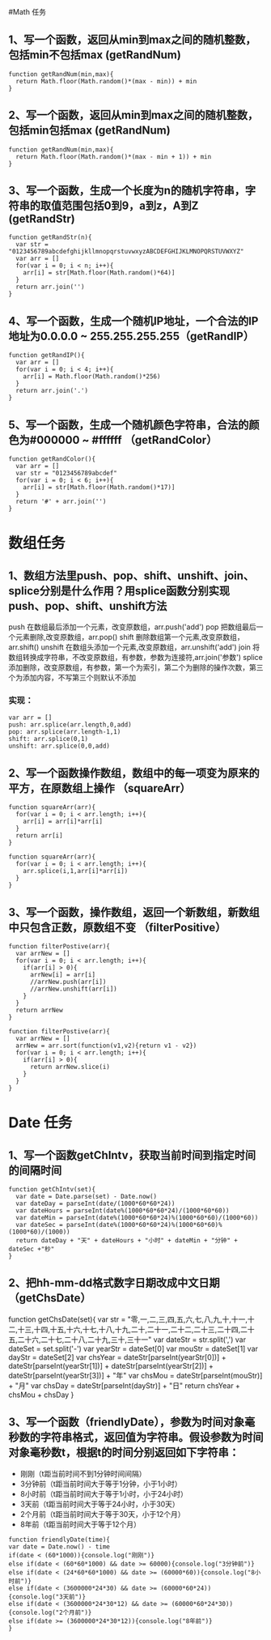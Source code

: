 #Math 任务

## 1、写一个函数，返回从min到max之间的随机整数，包括min不包括max (getRandNum)

```
function getRandNum(min,max){
  return Math.floor(Math.random()*(max - min)) + min
}
```

## 2、写一个函数，返回从min到max之间的随机整数，包括min包括max (getRandNum)

```
function getRandNum(min,max){
  return Math.floor(Math.random()*(max - min + 1)) + min
}
```

## 3、写一个函数，生成一个长度为n的随机字符串，字符串的取值范围包括0到9，a到z，A到Z (getRandStr)

```
function getRandStr(n){
  var str = "0123456789abcdefghijkllmnopqrstuvwxyzABCDEFGHIJKLMNOPQRSTUVWXYZ"
  var arr = []
  for(var i = 0; i < n; i++){
    arr[i] = str[Math.floor(Math.random()*64)]
  }
  return arr.join('')
}
```

## 4、写一个函数，生成一个随机IP地址，一个合法的IP地址为0.0.0.0 ~ 255.255.255.255（getRandIP）

```
function getRandIP(){
  var arr = []
  for(var i = 0; i < 4; i++){
    arr[i] = Math.floor(Math.random()*256)
  }
  return arr.join('.')
}
```

## 5、写一个函数，生成一个随机颜色字符串，合法的颜色为#000000 ~ #ffffff （getRandColor）

```
function getRandColor(){
  var arr = []
  var str = "0123456789abcdef"
  for(var i = 0; i < 6; i++){
    arr[i] = str[Math.floor(Math.random()*17)]
  }
  return '#' + arr.join('')
}
```

# 数组任务

## 1、数组方法里push、pop、shift、unshift、join、splice分别是什么作用？用splice函数分别实现push、pop、shift、unshift方法

push  在数组最后添加一个元素，改变原数组，arr.push('add')
pop  把数组最后一个元素删除,改变原数组，arr.pop()
shift  删除数组第一个元素,改变原数组，arr.shift()
unshift  在数组头添加一个元素,改变原数组，arr.unshift('add')
join 将数组转换成字符串，不改变原数组，有参数，参数为连接符,arr.join('参数')
splice  添加删除，改变原数组，有参数，第一个为索引，第二个为删除的操作次数，第三个为添加内容，不写第三个则默认不添加

### 实现：
```
var arr = []
push: arr.splice(arr.length,0,add)
pop: arr.splice(arr.length-1,1)
shift: arr.splice(0,1)
unshift: arr.splice(0,0,add)
```

## 2、写一个函数操作数组，数组中的每一项变为原来的平方，在原数组上操作 （squareArr）

```
function squareArr(arr){
  for(var i = 0; i < arr.length; i++){
    arr[i] = arr[i]*arr[i]
  }
  return arr[i]
}
```

```
function squareArr(arr){
  for(var i = 0; i < arr.length; i++){
    arr.splice(i,1,arr[i]*arr[i])
  }
}
```

## 3、写一个函数，操作数组，返回一个新数组，新数组中只包含正数，原数组不变 （filterPositive）

```
function filterPostive(arr){
  var arrNew = []
  for(var i = 0; i < arr.length; i++){
    if(arr[i] > 0){
      arrNew[i] = arr[i]
      //arrNew.push(arr[i])
      //arrNew.unshift(arr[i])
    }
  }
  return arrNew
}
```

```
function filterPostive(arr){
  var arrNew = []
  arrNew = arr.sort(function(v1,v2){return v1 - v2})
  for(var i = 0; i < arr.length; i++){
    if(arr[i] > 0){
      return arrNew.slice(i)
    }
  }
}
```

# Date 任务

## 1、写一个函数getChIntv，获取当前时间到指定时间的间隔时间

```
function getChIntv(set){
  var date = Date.parse(set) - Date.now()
  var dateDay = parseInt(date/(1000*60*60*24))
  var dateHours = parseInt(date%(1000*60*60*24)/(1000*60*60))
  var dateMin = parseInt(date%(1000*60*60*24)%(1000*60*60)/(1000*60))
  var dateSec = parseInt(date%(1000*60*60*24)%(1000*60*60)%(1000*60)/(1000))
  return dateDay + "天" + dateHours + "小时" + dateMin + "分钟" + dateSec +"秒" 
}
```

## 2、把hh-mm-dd格式数字日期改成中文日期 （getChsDate）

function getChsDate(set){
  var str = "零,一,二,三,四,五,六,七,八,九,十,十一,十二,十三,十四,十五,十六,十七,十八,十九,二十,二十一,二十二,二十三,二十四,二十五,二十六,二十七,二十八,二十九,三十,三十一"
  var dateStr = str.split(',')
  var dateSet = set.split('-')
  var yearStr = dateSet[0]
  var mouStr = dateSet[1]
  var dayStr = dateSet[2]
  var chsYear = dateStr[parseInt(yearStr[0])] + dateStr[parseInt(yearStr[1])] + dateStr[parseInt(yearStr[2])] + dateStr[parseInt(yearStr[3])] + "年"
  var chsMou = dateStr[parseInt(mouStr)] + "月"
  var chsDay = dateStr[parseInt(dayStr)] + "日"
  return chsYear + chsMou + chsDay
}

## 3、写一个函数（friendlyDate），参数为时间对象毫秒数的字符串格式，返回值为字符串。假设参数为时间对象毫秒数t，根据t的时间分别返回如下字符串：
- 刚刚（t距当前时间不到1分钟时间间隔）
- 3分钟前（t距当前时间大于等于1分钟，小于1小时）
- 8小时前（t距当前时间大于等于1小时，小于24小时）
- 3天前（t距当前时间大于等于24小时，小于30天）
- 2个月前（t距当前时间大于等于30天，小于12个月）
- 8年前（t距当前时间大于等于12个月）

```
function friendlyDate(time){
var date = Date.now() - time
if(date < (60*1000)){console.log("刚刚")}
else if(date < (60*60*1000) && date >= 60000){console.log("3分钟前")}
else if(date < (24*60*60*1000) && date >= (60000*60)){console.log("8小时前")}
else if(date < (3600000*24*30) && date >= (60000*60*24)){console.log("3天前")}
else if(date < (3600000*24*30*12) && date >= (60000*60*24*30)){console.log("2个月前")}
else if(date >= (3600000*24*30*12)){console.log("8年前")}
}
```